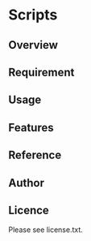 # Scripts 

## Overview


## Requirement


## Usage


## Features


## Reference


## Author


## Licence

Please see license.txt.
